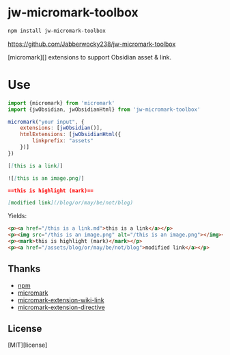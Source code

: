 # jw-micromark-toolbox

```sh
npm install jw-micromark-toolbox
```

https://github.com/Jabberwocky238/jw-micromark-toolbox

[micromark][] extensions to support Obsidian asset & link.

# Use

```js
import {micromark} from 'micromark'
import {jwObsidian, jwObsidianHtml} from 'jw-micromark-toolbox'

micromark("your input", {
    extensions: [jwObsidian()],
    htmlExtensions: [jwObsidianHtml({
        linkprefix: "assets"
    })]
})
```


```markdown
[[this is a link]]

![[this is an image.png]]

==this is highlight (mark)==

[modified link](/blog/or/may/be/not/blog)
```

Yields:

```html
<p><a href="/this is a link.md">this is a link</a></p>
<p><img src="/this is an image.png" alt="/this is an image.png"></img></p>
<p><mark>this is highlight (mark)</mark></p>
<p><a href="/assets/blog/or/may/be/not/blog">modified link</a></p>
```

## Thanks

-   [npm](https://docs.npmjs.com/cli/install)
-   [micromark](https://github.com/micromark/micromark)
-   [micromark-extension-wiki-link](https://github.com/landakram/micromark-extension-wiki-link)
-   [micromark-extension-directive](https://github.com/micromark/micromark-extension-directive)

## License

[MIT][license]

